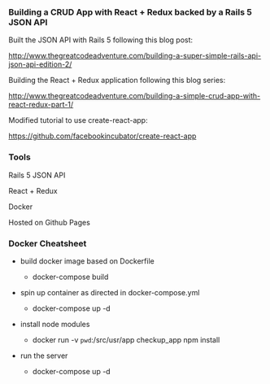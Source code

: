 ### Building a CRUD App with React + Redux backed by a Rails 5 JSON API

Built the JSON API with Rails 5 following this blog post:

http://www.thegreatcodeadventure.com/building-a-super-simple-rails-api-json-api-edition-2/

Building the React + Redux application following this blog series:

http://www.thegreatcodeadventure.com/building-a-simple-crud-app-with-react-redux-part-1/

Modified tutorial to use create-react-app:

https://github.com/facebookincubator/create-react-app

### Tools

Rails 5 JSON API

React + Redux

Docker

Hosted on Github Pages

### Docker Cheatsheet

- build docker image based on Dockerfile

  - docker-compose build

- spin up container as directed in docker-compose.yml

  - docker-compose up -d

- install node modules

  - docker run -v `pwd`:/src/usr/app checkup_app npm install

- run the server

  - docker-compose up -d
